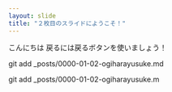 ```yaml
---
layout: slide
title: "２枚目のスライドにようこそ！"
---
```

こんにちは
戻るには戻るボタンを使いましょう！

git add _posts/0000-01-02-ogiharayusuke.md


git add _posts/0000-01-02-ogiharayusuke.m
